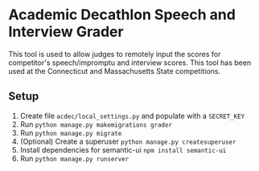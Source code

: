 # Academic Decathlon Speech and Interview Grader

This tool is used to allow judges to remotely input the scores for competitor's speech/impromptu and interview scores. This tool has been used at the Connecticut and Massachusetts State competitions.

## Setup 

1. Create file `acdec/local_settings.py` and populate with a `SECRET_KEY`
2. Run `python manage.py makemigrations grader`
3. Run `python manage.py migrate`
4. (Optional) Create a superuser `python manage.py createsuperuser`
5. Install dependencies for semantic-ui `npm install semantic-ui`
6. Run `python manage.py runserver`
